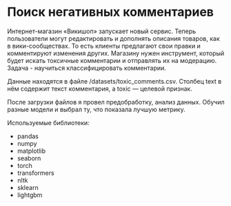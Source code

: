 # Поиск негативных комментариев
Интернет-магазин «Викишоп» запускает новый сервис. Теперь пользователи могут редактировать и дополнять описания товаров, как в вики-сообществах. То есть клиенты предлагают свои правки и комментируют изменения других. 
Магазину нужен инструмент, который будет искать токсичные комментарии и отправлять их на модерацию. Задача - научиться классифицировать комментарии.

Данные находятся в файле /datasets/toxic_comments.csv. Столбец text в нём содержит текст комментария, а toxic — целевой признак.

После загрузки файлов я провел предобработку, анализ данных. Обучил разные модели и выбрал ту, что показала лучшую метрику.

Используемые библиотеки:
- pandas
- numpy
- matplotlib
- seaborn
- torch
- transformers
- nltk
- sklearn
- lightgbm
